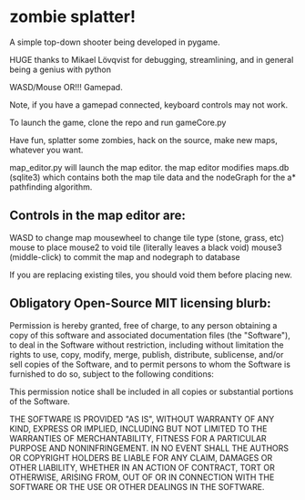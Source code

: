 # zombie splatter!

A simple top-down shooter being developed in pygame.

HUGE thanks to Mikael Lövqvist for debugging, streamlining, and in general being a genius with python

WASD/Mouse OR!!! Gamepad.

Note, if you have a gamepad connected, keyboard controls may not work.

To launch the game, clone the repo and run gameCore.py

Have fun, splatter some zombies, hack on the source, make new maps, whatever you want.

map_editor.py will launch the map editor.
the map editor modifies maps.db (sqlite3) which contains both the map tile data and the nodeGraph for the a* pathfinding algorithm.


Controls in the map editor are:
-
WASD to change map
mousewheel to change tile type (stone, grass, etc)
mouse to place
mouse2 to void tile (literally leaves a black void)
mouse3 (middle-click) to commit the map and nodegraph to database

If you are replacing existing tiles, you should void them before placing new.


Obligatory Open-Source MIT licensing blurb:
-
Permission is hereby granted, free of charge, to any person obtaining a copy
of this software and associated documentation files (the "Software"), to deal
in the Software without restriction, including without limitation the rights
to use, copy, modify, merge, publish, distribute, sublicense, and/or sell
copies of the Software, and to permit persons to whom the Software is
furnished to do so, subject to the following conditions:

This permission notice shall be included in all copies or substantial 
portions of the Software.

THE SOFTWARE IS PROVIDED "AS IS", WITHOUT WARRANTY OF ANY KIND, EXPRESS OR
IMPLIED, INCLUDING BUT NOT LIMITED TO THE WARRANTIES OF MERCHANTABILITY,
FITNESS FOR A PARTICULAR PURPOSE AND NONINFRINGEMENT. IN NO EVENT SHALL THE
AUTHORS OR COPYRIGHT HOLDERS BE LIABLE FOR ANY CLAIM, DAMAGES OR OTHER
LIABILITY, WHETHER IN AN ACTION OF CONTRACT, TORT OR OTHERWISE, ARISING FROM,
OUT OF OR IN CONNECTION WITH THE SOFTWARE OR THE USE OR OTHER DEALINGS IN THE
SOFTWARE.
